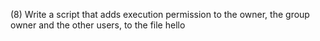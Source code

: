 (8) Write a script that adds execution permission to the owner, the group owner and the other users, to the file hello
